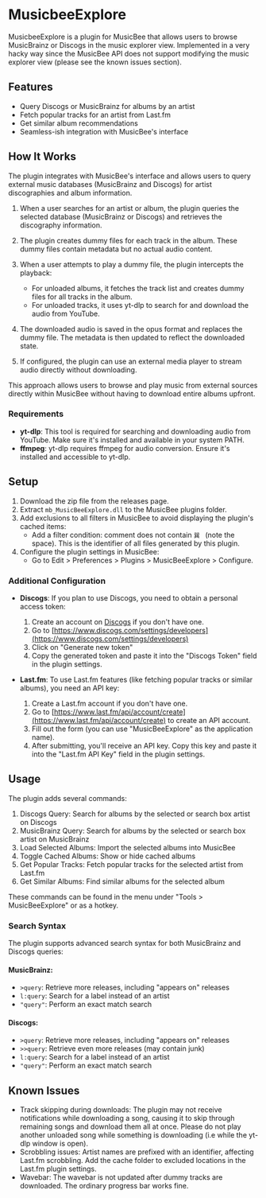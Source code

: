 # MusicbeeExplore

MusicbeeExplore is a plugin for MusicBee that allows users to browse MusicBrainz or Discogs in the music explorer view. Implemented in a very hacky way since the MusicBee API does not support modifying the music explorer view (please see the known issues section).

## Features

- Query Discogs or MusicBrainz for albums by an artist
- Fetch popular tracks for an artist from Last.fm
- Get similar album recommendations
- Seamless-ish integration with MusicBee's interface

## How It Works

The plugin integrates with MusicBee's interface and allows users to query external music databases (MusicBrainz and Discogs) for artist discographies and album information.

1. When a user searches for an artist or album, the plugin queries the selected database (MusicBrainz or Discogs) and retrieves the discography information.

2. The plugin creates dummy files for each track in the album. These dummy files contain metadata but no actual audio content.

3. When a user attempts to play a dummy file, the plugin intercepts the playback:
   - For unloaded albums, it fetches the track list and creates dummy files for all tracks in the album.
   - For unloaded tracks, it uses yt-dlp to search for and download the audio from YouTube.

4. The downloaded audio is saved in the opus format and replaces the dummy file. The metadata is then updated to reflect the downloaded state.

5. If configured, the plugin can use an external media player to stream audio directly without downloading.

This approach allows users to browse and play music from external sources directly within MusicBee without having to download entire albums upfront.

### Requirements

- **yt-dlp**: This tool is required for searching and downloading audio from YouTube. Make sure it's installed and available in your system PATH.
- **ffmpeg**: yt-dlp requires ffmpeg for audio conversion. Ensure it's installed and accessible to yt-dlp.

## Setup

1. Download the zip file from the releases page.
2. Extract `mb_MusicBeeExplore.dll` to the MusicBee plugins folder.
3. Add exclusions to all filters in MusicBee to avoid displaying the plugin's cached items:
   - Add a filter condition: comment does not contain `巽 ` (note the space). This is the identifier of all files generated by this plugin.
4. Configure the plugin settings in MusicBee:
   - Go to Edit > Preferences > Plugins > MusicBeeExplore > Configure.

### Additional Configuration

- **Discogs**: If you plan to use Discogs, you need to obtain a personal access token:
  1. Create an account on [Discogs](https://www.discogs.com/) if you don't have one.
  2. Go to [https://www.discogs.com/settings/developers](https://www.discogs.com/settings/developers)
  3. Click on "Generate new token"
  4. Copy the generated token and paste it into the "Discogs Token" field in the plugin settings.

- **Last.fm**: To use Last.fm features (like fetching popular tracks or similar albums), you need an API key:
  1. Create a Last.fm account if you don't have one.
  2. Go to [https://www.last.fm/api/account/create](https://www.last.fm/api/account/create) to create an API account.
  3. Fill out the form (you can use "MusicBeeExplore" as the application name).
  4. After submitting, you'll receive an API key. Copy this key and paste it into the "Last.fm API Key" field in the plugin settings.

## Usage

The plugin adds several commands:

1. Discogs Query: Search for albums by the selected or search box artist on Discogs
2. MusicBrainz Query: Search for albums by the selected or search box artist on MusicBrainz
3. Load Selected Albums: Import the selected albums into MusicBee
4. Toggle Cached Albums: Show or hide cached albums
5. Get Popular Tracks: Fetch popular tracks for the selected artist from Last.fm
6. Get Similar Albums: Find similar albums for the selected album

These commands can be found in the menu under "Tools > MusicBeeExplore" or as a hotkey.

### Search Syntax

The plugin supports advanced search syntax for both MusicBrainz and Discogs queries:

#### MusicBrainz:

- `>query`: Retrieve more releases, including "appears on" releases
- `l:query`: Search for a label instead of an artist
- `"query"`: Perform an exact match search

#### Discogs:

- `>query`: Retrieve more releases, including "appears on" releases
- `>>query`: Retrieve even more releases (may contain junk)
- `l:query`: Search for a label instead of an artist
- `"query"`: Perform an exact match search

## Known Issues

- Track skipping during downloads: The plugin may not receive notifications while downloading a song, causing it to skip through remaining songs and download them all at once. Please do not play another unloaded song while something is downloading (i.e while the yt-dlp window is open).
- Scrobbling issues: Artist names are prefixed with an identifier, affecting Last.fm scrobbling. Add the cache folder to excluded locations in the Last.fm plugin settings.
- Wavebar: The wavebar is not updated after dummy tracks are downloaded. The ordinary progress bar works fine.
